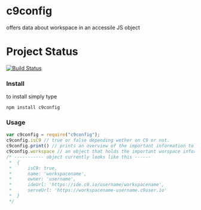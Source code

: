 # c9config
offers data about workspace in an accessile JS object

# Project Status
[![Build Status](https://travis-ci.org/GitZoneTools/c9config.svg?branch=master)](https://travis-ci.org/GitZoneTools/c9config)


### Install
to install simply type

```
npm install c9config
```

### Usage

```javascript
var c9config = require("c9config");
c9config.isC9 // true or false depending wether on C9 or not.
c9config.print() // prints an overview of the important information to console
c9config.workspace // an object that holds the important worspace information
/* ----------- object currently looks like this ------
 *  {
 *      isC9: true,
 *      name: 'workspacename',
 *      owner: 'username',
 *      ideUrl: 'https://ide.c9.io/username/workspacename',
 *      serveUrl: 'https://workspacename-username.c9user.io'
 *  }
 */
```
